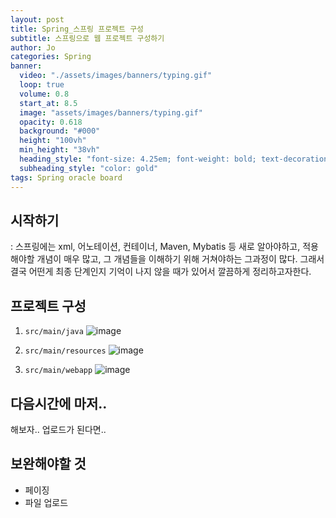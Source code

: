 ```yaml
---
layout: post
title: Spring_스프링 프로젝트 구성
subtitle: 스프링으로 웹 프로젝트 구성하기
author: Jo 
categories: Spring
banner:
  video: "./assets/images/banners/typing.gif"
  loop: true
  volume: 0.8
  start_at: 8.5
  image: "assets/images/banners/typing.gif"
  opacity: 0.618
  background: "#000"
  height: "100vh"
  min_height: "38vh"
  heading_style: "font-size: 4.25em; font-weight: bold; text-decoration: underline"
  subheading_style: "color: gold"
tags: Spring oracle board
---
```


## 시작하기
: 스프링에는 xml, 어노테이션, 컨테이너, Maven, Mybatis 등 새로 알아야하고, 적용해야할 개념이 매우 많고, 
그 개념들을 이해하기 위해 거쳐야하는 그과정이 많다.
그래서 결국 어떤게 최종 단계인지 기억이 나지 않을 때가 있어서 깔끔하게 정리하고자한다.


## 프로젝트 구성
1. ``src/main/java``
![image](https://github.com/CheeseYoung/Cheeseyoung.github.io/assets/132384527/127b5207-cf06-404e-86aa-c3ff5cccae80)

2. ``src/main/resources``
![image](https://github.com/CheeseYoung/Cheeseyoung.github.io/assets/132384527/54a96df4-0266-4c60-a917-57ce6b9df2cb)

3. ``src/main/webapp``
![image](https://github.com/CheeseYoung/Cheeseyoung.github.io/assets/132384527/f8087ec1-6313-4c7f-bcc3-7da59fe8419a)


## 다음시간에 마저..

해보자.. 업로드가 된다면..

## 보완해야할 것
- 페이징
- 파일 업로드


